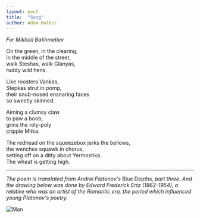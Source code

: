 ```yaml
---
layout: post
title:  "Song"
author: Adam Halbur
---
```


*For Mikhail Bakhmetiev*  

On the green, in the clearing,  
in the middle of the street,  
walk Steshas, walk Glanyas,  
ruddy wild hens.  

Like roosters Vankas,  
Stepkas strut in pomp,  
their snub-nosed ensnaring faces  
so sweetly skinned.  

Aiming a clumsy claw  
to paw a boob,  
grins the roly-poly  
cripple Mitka.  

The redhead on the squeezebox jerks the bellows,  
the wenches squawk in chorus,  
setting off on a ditty about Yermoshka.  
The wheat is getting high.  

--------------------------------------
*The poem is translated from Andrei Platonov's* Blue Depths, *part three. And the drawing below was done by Edward Frederick Ertz (1862-1954), a relative who was an artist of the Romantic era, the period which influenced young Platonov's poetry.*

![Man](https://live.staticflickr.com/65535/49746073401_807e68de44_z.jpg)
